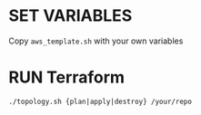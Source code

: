 # SET VARIABLES
Copy `aws_template.sh` with your own variables

# RUN Terraform
`./topology.sh {plan|apply|destroy} /your/repo`
